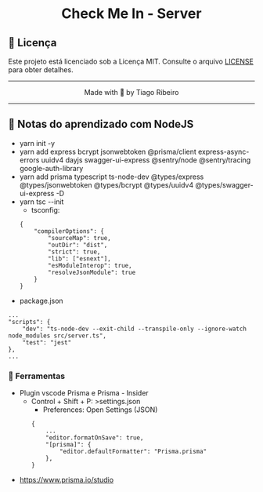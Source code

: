 <div align="center">
  <h1> Check Me In - Server</h1>
</div>

## 📝 Licença

Este projeto está licenciado sob a Licença MIT. Consulte o arquivo [LICENSE](LICENSE.md) para obter detalhes.

---

<p align="center">Made with 💜 by Tiago Ribeiro</p>

---

## 📒 Notas do aprendizado com NodeJS
- yarn init -y
- yarn add express bcrypt jsonwebtoken @prisma/client express-async-errors uuidv4 dayjs swagger-ui-express @sentry/node @sentry/tracing google-auth-library
- yarn add prisma typescript ts-node-dev @types/express @types/jsonwebtoken @types/bcrypt @types/uuidv4 @types/swagger-ui-express -D
- yarn tsc --init
    - tsconfig:
    ```
    {
        "compilerOptions": {
            "sourceMap": true,
            "outDir": "dist",
            "strict": true,
            "lib": ["esnext"],
            "esModuleInterop": true,
            "resolveJsonModule": true
        }
    }
    ```
- package.json
```
...
"scripts": {
    "dev": "ts-node-dev --exit-child --transpile-only --ignore-watch node_modules src/server.ts",
    "test": "jest"
},
...
```

### 🔧 Ferramentas
- Plugin vscode Prisma e Prisma - Insider
    - Control + Shift + P: >settings.json
        - Preferences: Open Settings (JSON)
        ```
        {
            ...
            "editor.formatOnSave": true,
            "[prisma]": {
                "editor.defaultFormatter": "Prisma.prisma"
            },
        }
        ```
- https://www.prisma.io/studio